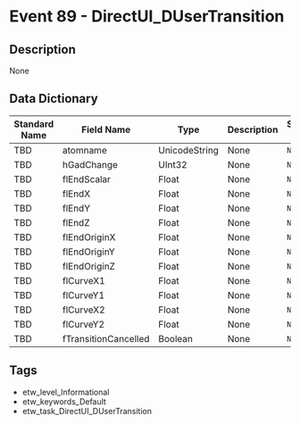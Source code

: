 # Event 89 - DirectUI_DUserTransition

## Description
None

## Data Dictionary
|Standard Name|Field Name|Type|Description|Sample Value|
|---|---|---|---|---|
|TBD|atomname|UnicodeString|None|`None`|
|TBD|hGadChange|UInt32|None|`None`|
|TBD|flEndScalar|Float|None|`None`|
|TBD|flEndX|Float|None|`None`|
|TBD|flEndY|Float|None|`None`|
|TBD|flEndZ|Float|None|`None`|
|TBD|flEndOriginX|Float|None|`None`|
|TBD|flEndOriginY|Float|None|`None`|
|TBD|flEndOriginZ|Float|None|`None`|
|TBD|flCurveX1|Float|None|`None`|
|TBD|flCurveY1|Float|None|`None`|
|TBD|flCurveX2|Float|None|`None`|
|TBD|flCurveY2|Float|None|`None`|
|TBD|fTransitionCancelled|Boolean|None|`None`|

## Tags
* etw_level_Informational
* etw_keywords_Default
* etw_task_DirectUI_DUserTransition